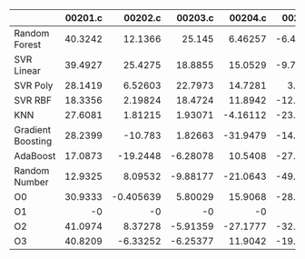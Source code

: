 |                   |   00201.c |    00202.c |   00203.c |   00204.c |   00205.c |   00206.c |   00207.c |    00208.c |   00209.c |    00210.c |   00211.c |   00212.c |    00213.c |   00214.c |   00215.c |   00216.c |   00217.c |   00218.c |   00219.c |     00220.c |   nestedLoop.c |   recursion.c |   select.c |   test10.c |   test11.c |   test12.c |   test13.c |   test1.c |    test2.c |   test3.c |   test4.c |   test5.c |   test6.c |   test7.c |   test8.c |   test9.c |     toy.c |
|:------------------|----------:|-----------:|----------:|----------:|----------:|----------:|----------:|-----------:|----------:|-----------:|----------:|----------:|-----------:|----------:|----------:|----------:|----------:|----------:|----------:|------------:|---------------:|--------------:|-----------:|-----------:|-----------:|-----------:|-----------:|----------:|-----------:|----------:|----------:|----------:|----------:|----------:|----------:|----------:|----------:|
| Random Forest     |   40.3242 |  12.1366   |  25.145   |   6.46257 |  -6.42152 |   11.3879 |   9.93194 | -22.854    |  24.755   | -26.396    |  -6.82462 |  10.7549  |  10.5716   |  14.0998  | -41.0525  |  19.5764  | -36.4384  |  -3.48019 |  8.55151  | -31.1562    |       17.7225  |      7.98161  | -29.5107   |   7.64194  |   2.29652  |  11.2113   |   22.5229  | -34.0037  | -44.1442   |  -3.89724 |   9.17797 |  19.7139  | -13.4425  |  21.5206  | 14.9474   |   5.83694 | 34.6186   |
| SVR Linear        |   39.4927 |  25.4275   |  18.8855  |  15.0529  |  -9.70117 |   17.3573 |  11.8098  |   0.522159 |   6.69977 |  16.5856   |   6.21718 |   3.27805 |  16.3087   |  11.7891  | -23.02    |   3.46185 |   5.84359 |   3.95842 | 31.0491   |  -5.95807   |       14.3813  |      9.06506  |  15.9538   |  21.1874   |  16.9309   |  13.2977   |   24.8569  |   4.04526 | -17.9331   |  14.6962  |  12.6613  |  12.88    |  10.1297  |  14.1181  | 22.3603   |  22.6935  | 38.9607   |
| SVR Poly          |   28.1419 |   6.52603  |  22.7973  |  14.7281  |   3.8991  |   20.6979 |  21.609   |  -7.51796  |  25.1682  |   6.89249  | -10.2754  |   8.34821 |  25.2743   |  23.4792  | -28.3612  | -15.9155  | -13.0994  |  19.3869  | 24.5572   |  -6.6902    |       31.1654  |    -13.7844   |  17.6611   |  28.402    |  -0.507696 |  10.7772   |   13.967   | -15.7115  | -24.7463   |  17.8103  |  13.4747  |  24.7019  |  13.7192  |  26.87    | 31.9025   |  21.0444  | 36.2071   |
| SVR RBF           |   18.3356 |   2.19824  |  18.4724  |  11.8942  | -12.6298  |   28.5415 |  12.837   | -18.757    |   4.03684 |  -0.650147 |  24.6779  |   7.74115 |   6.00989  |   4.29828 |  -2.95357 |  20.4378  | -23.842   |  10.8245  | 16.8251   | -33.6296    |       18.3796  |    -11.5922   |   7.98316  |  10.3015   |  -9.70554  |   0.500998 |   10.9876  |  -1.20151 | -29.4272   |  13.2034  |   8.14469 |  16.8841  | -15.7221  |  29.649   | 16.2748   |   7.99332 | 40.5895   |
| KNN               |   27.6081 |   1.81215  |   1.93071 |  -4.16112 | -23.8935  |   16.3688 |  12.8919  |   4.0129   |  -8.73376 |  17.9923   |  -8.78678 |  -7.08144 |  11.5629   |   8.11922 |  -4.34173 |  13.8526  |  -5.75467 |   8.35077 | 18.4098   | -16.0304    |       12.9271  |      0.968548 |  -0.142417 |  14.0414   |   6.69743  |  11.6542   |   10.2153  |  -2.60278 | -29.8397   |   3.24902 |  18.933   |  -8.24875 | -19.1684  |  21.1971  | 11.907    |   2.61588 | 41.702    |
| Gradient Boosting |   28.2399 | -10.783    |   1.82663 | -31.9479  | -14.4534  |   30.4704 |  -5.51002 | -18.8281   |  22.8261  |   3.65657  | -11.2348  |  -3.46476 |  17.7929   |  15.6445  | -19.7693  |   8.81737 | -11.5192  |   2.79222 | 11.5536   |  -0.0363198 |       23.3119  |     -6.51282  |   5.55878  |  15.7124   | -26.0554   |  11.134    |   15.5241  |  -6.61596 | -24.9821   |  14.821   | -17.4413  |  -7.33248 | -11.3631  |  19.9348  |  6.34655  |  20.9711  | 40.3664   |
| AdaBoost          |   17.0873 | -19.2448   |  -6.28078 |  10.5408  | -27.5409  |   16.5734 |  20.3541  | -22.0804   |  16.3152  |   2.76969  |  15.1256  |  -4.14682 |   3.47143  |  15.4432  | -18.4586  |   7.10861 |  -5.45333 | -29.9636  | 23.9445   |  -0.595802  |       16.9414  |     -7.59745  |  -7.14374  |  29.119    | -13.1593   |   3.27574  |    3.29971 |  -7.37914 | -27.31     |  15.7419  |  10.5027  | -10.9336  | -18.6499  |  28.2577  | -6.51709  |  11.6686  | 26.2022   |
| Random Number     |   12.9325 |   8.09532  |  -9.88177 | -21.0643  | -49.1015  |   12.9832 |  12.6659  | -21.6601   |  23.1779  |   7.74076  |  14.1825  |  -7.66761 | -11.0347   |   7.82989 | -24.635   |  -6.8902  | -15.6984  |  15.3196  | 19.5017   | -22.6576    |       15.7404  |     19.49     |  -7.26821  |  20.1393   |  -6.06727  |  -0.705226 |    1.8658  |  -1.74149 | -27.7254   |  13.4827  |  11.5457  | -10.7161  |  -1.25367 |  -1.28145 | -0.783442 |  23.7659  | 15.9134   |
| O0                |   30.9333 |  -0.405639 |   5.80029 |  15.9068  | -28.6886  |   13.2782 |   8.36692 | -28.0768   |  18.0085  |  -5.97495  | -15.8784  | -14.9287  |   0.412152 |   7.34785 | -29.7165  |  -8.43239 | -36.7043  |  -0.42442 |  0.861659 | -46.2298    |        5.99212 |    -13.518    |   1.13851  |   8.82035  |   0.940936 | -20.4714   |   13.3154  |   3.13372 |   0.335576 |   0.72234 |  10.3941  |   2.86085 | -18.045   |   9.53596 | -0.934925 |  16.5254  |  0.448317 |
| O1                |   -0      |  -0        |  -0       |  -0       |  -0       |   -0      |  -0       |  -0        |  -0       |  -0        |  -0       |  -0       |  -0        |  -0       |  -0       |  -0       |  -0       |  -0       | -0        |  -0         |       -0       |     -0        |  -0        |  -0        |  -0        |  -0        |   -0       |  -0       |  -0        |  -0       |  -0       |  -0       |  -0       |  -0       | -0        |  -0       | -0        |
| O2                |   41.0974 |   8.37278  |  -5.91359 | -27.1777  | -32.2256  |  -10.4542 |  -5.84623 |  -1.43734  | -30.4861  |  -4.87554  |  12.8046  | -17.6261  |  20.9957   |  19.1005  |  -7.57469 |  -3.95001 | -10.1791  | -12.3803  | 25.0422   | -37.6461    |       12.9683  |     -4.18105  |  -1.10467  |  -0.095239 |   9.12959  |  -3.49417  |    8.21474 |   2.94537 | -24.8655   |  -9.11973 |  -7.05876 | -13.2753  | -16.6819  |   4.43515 | 16.3718   | -11.4221  |  0.795854 |
| O3                |   40.8209 |  -6.33252  |  -6.25377 |  11.9042  | -19.3068  |   26.5359 |  -5.41252 |   8.33287  | -36.6479  |  16.5185   |   6.42198 | -25.088   |   7.81238  |   8.08855 |   2.24137 | -16.8459  | -11.5698  | -24.2938  | 22.2465   | -46.0655    |       19.9856  |      4.36156  | -16.3586   |  13.085    |   3.77081  |  -2.59324  |    7.09284 |  -7.09806 | -44.7477   | -11.8411  |   2.31766 |  27.5221  |  -6.53305 |   2.2733  | 14.6005   |  -7.62965 | 20.3927   |